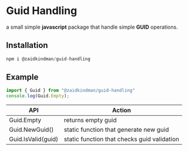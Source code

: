 # Guid Handling
a small simple **javascript** package that handle simple **GUID** operations.

## Installation
```javascript
npm i @zaidkindman/guid-handling
```
## Example
```javascript
import { Guid } from "@zaidkindman/guid-handling"
console.log(Guid.Empty);
```

| API | Action |
|--|--|
| Guid.Empty |returns empty guid  |
|Guid.NewGuid()|static function that generate new guid|
|Guid.IsValid(guid)|static function that checks guid validation|
